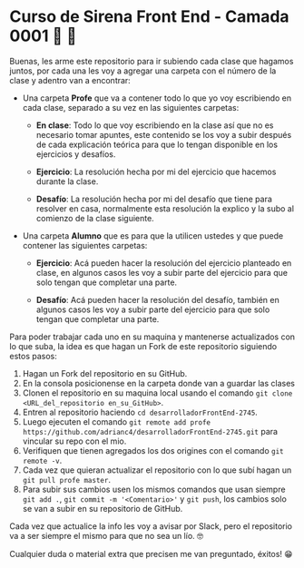 # Curso de Sirena Front End - Camada 0001 💾 🚀

Buenas, les arme este repositorio para ir subiendo cada clase que hagamos juntos, por cada una les voy a agregar una carpeta con el número de la clase y adentro van a encontrar:

- Una carpeta **Profe** que va a contener todo lo que yo voy escribiendo en cada clase, separado a su vez en las siguientes carpetas:

  * **En clase**: Todo lo que voy escribiendo en la clase así que no es necesario tomar apuntes, este contenido se los voy a subir después de cada explicación teórica para que lo tengan disponible en los ejercicios y desafíos.

  * **Ejercicio**: La resolución hecha por mi del ejercicio que hacemos durante la clase.

  * **Desafío**: La resolución hecha por mi del desafío que tiene para resolver en casa, normalmente esta resolución la explico y la subo al comienzo de la clase siguiente.

- Una carpeta **Alumno** que es para que la utilicen ustedes y que puede contener las siguientes carpetas:

  * **Ejercicio**: Acá pueden hacer la resolución del ejercicio planteado en clase, en algunos casos les voy a subir parte del ejercicio para que solo tengan que completar una parte.

  * **Desafío**: Acá pueden hacer la resolución del desafío, también en algunos casos les voy a subir parte del ejercicio para que solo tengan que completar una parte.

Para poder trabajar cada uno en su maquina y mantenerse actualizados con lo que suba, la idea es que hagan un Fork de este repositorio siguiendo estos pasos:


1. Hagan un Fork del repositorio en su GitHub.
2. En la consola posicionense en la carpeta donde van a guardar las clases
3. Clonen el repositorio en su maquina local usando el comando `git clone <URL_del_repositorio en_su_GitHub>`.
4. Entren al repositorio haciendo `cd desarrolladorFrontEnd-2745`. 
5. Luego ejecuten el comando `git remote add profe https://github.com/adrianc4/desarrolladorFrontEnd-2745.git` para vincular su repo con el mio.
6. Verifiquen que tienen agregados los dos origines con el comando `git remote -v`.
7. Cada vez que quieran actualizar el repositorio con lo que subí hagan un `git pull profe master`.
8. Para subir sus cambios usen los mismos comandos que usan siempre `git add .`, `git commit -m '<Comentario>'` y `git push`, los cambios solo se van a subir en su repositorio de GitHub.

Cada vez que actualice la info les voy a avisar por Slack, pero el repositorio va a ser siempre el mismo para que no sea un lío. 🤓

Cualquier duda o material extra que precisen me van preguntado, éxitos! 😁